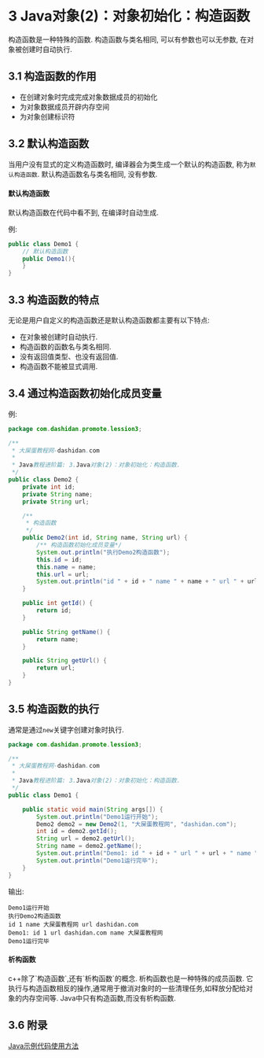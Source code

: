 3 Java对象(2)：对象初始化：构造函数
===

<div class="jumbotron">
<p>构造函数是一种特殊的函数. 构造函数与类名相同, 可以有参数也可以无参数, 在对象被创建时自动执行.</p>  
</div> 

3.1 构造函数的作用
---

* 在创建对象时完成完成对象数据成员的初始化
* 为对象数据成员开辟内存空间
* 为对象创建标识符

3.2 默认构造函数
---

当用户没有显式的定义构造函数时, 编译器会为类生成一个默认的构造函数, 称为`默认构造函数`.
默认构造函数名与类名相同, 没有参数. 

<div class="bs-callout bs-callout-warning">
    <h4>默认构造函数</h4>
	<p>默认构造函数在代码中看不到, 在编译时自动生成.</p>
</div>

例:
```java
public class Demo1 {
	// 默认构造函数
	public Demo1(){
	}
}
```
        
3.3 构造函数的特点
---

无论是用户自定义的构造函数还是默认构造函数都主要有以下特点:

* 在对象被创建时自动执行.
* 构造函数的函数名与类名相同.
* 没有返回值类型、也没有返回值.
* 构造函数不能被显式调用.

3.4 通过构造函数初始化成员变量
---

例:
```java
package com.dashidan.promote.lession3;

/**
 * 大屎蛋教程网-dashidan.com
 *
 * Java教程进阶篇: 3.Java对象(2)：对象初始化：构造函数.
 */
public class Demo2 {
    private int id;
    private String name;
    private String url;

    /**
     * 构造函数
     */
    public Demo2(int id, String name, String url) {
        /** 构造函数初始化成员变量*/
        System.out.println("执行Demo2构造函数");
        this.id = id;
        this.name = name;
        this.url = url;
        System.out.println("id " + id + " name " + name + " url " + url);
    }

    public int getId() {
        return id;
    }

    public String getName() {
        return name;
    }

    public String getUrl() {
        return url;
    }
}

```

3.5 构造函数的执行
---

通常是通过`new`关键字创建对象时执行.

```java
package com.dashidan.promote.lession3;

/**
 * 大屎蛋教程网-dashidan.com
 *
 * Java教程进阶篇: 3.Java对象(2)：对象初始化：构造函数.
 */
public class Demo1 {

    public static void main(String args[]) {
        System.out.println("Demo1运行开始");
        Demo2 demo2 = new Demo2(1, "大屎蛋教程网", "dashidan.com");
        int id = demo2.getId();
        String url = demo2.getUrl();
        String name = demo2.getName();
        System.out.println("Demo1: id " + id + " url " + url + " name " + name);
        System.out.println("Demo1运行完毕");
    }
}

```

输出:   

	Demo1运行开始
	执行Demo2构造函数
	id 1 name 大屎蛋教程网 url dashidan.com
	Demo1: id 1 url dashidan.com name 大屎蛋教程网
	Demo1运行完毕
	
<div class="bs-callout bs-callout-warning">
    <h4>析构函数</h4>
	<p>c++除了`构造函数`,还有`析构函数`的概念. 析构函数也是一种特殊的成员函数.  它执行与构造函数相反的操作,通常用于撤消对象时的一些清理任务,如释放分配给对象的内存空间等. 
Java中只有构造函数,而没有析构函数.</p>
</div>

3.6 附录
---
[Java示例代码使用方法](http://localhost/article/java/addenda/Java示例代码使用方法.html)